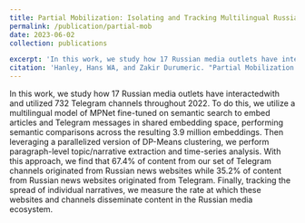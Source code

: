 ```yaml
---
title: Partial Mobilization: Isolating and Tracking Multilingual Russian Information Flows Across Different Platforms
permalink: /publication/partial-mob
date: 2023-06-02
collection: publications

excerpt: 'In this work, we study how 17 Russian media outlets have interacted with and utilized 732 Telegram channels throughout 2022.'
citation: 'Hanley, Hans WA, and Zakir Durumeric. "Partial Mobilization: Isolating and Tracking Multilingual Russian Information Flows Across Different Platforms." 2023.'
---
```

In this work, we study how 17 Russian media outlets have interactedwith and utilized 732 Telegram channels throughout 2022. To do this, we utilize a multilingual model of MPNet fine-tuned on semantic search to embed articles and Telegram messages in shared embedding space, performing semantic comparisons across the resulting 3.9 million embeddings. Then leveraging a parallelized version of DP-Means clustering, we perform paragraph-level topic/narrative extraction and time-series analysis. With this approach, we find that 67.4% of content from our set of Telegram channels originated from Russian news websites while 35.2% of content from Russian news websites originated from Telegram. Finally, tracking the spread of individual narratives, we measure the rate at which these websites and channels disseminate content in the Russian media ecosystem.
